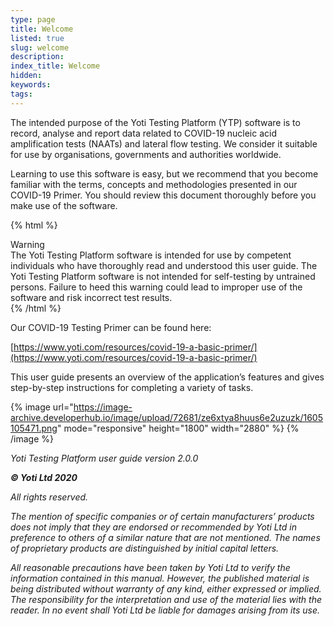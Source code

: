 ```yaml
---
type: page
title: Welcome
listed: true
slug: welcome
description: 
index_title: Welcome
hidden: 
keywords: 
tags: 
---
```


The intended purpose of the Yoti Testing Platform (YTP) software is to record, analyse and report data related to COVID-19 nucleic acid amplification tests (NAATs) and lateral flow testing. We consider it suitable for use by organisations, governments and authorities worldwide.

Learning to use this software is easy, but we recommend that you become familiar with the terms, concepts and methodologies presented in our COVID-19 Primer. You should review this document thoroughly before you make use of the software.

{% html %}
<div class="alert-BYS">
    <div class="alert-title" id="BYS">
        Warning
    </div>
    <div class="alert-text">
The Yoti Testing Platform software is intended for use by competent individuals who have thoroughly read and understood this user guide. The Yoti Testing Platform software is not intended for self-testing by untrained persons. Failure to heed this warning could lead to improper use of the software and risk incorrect test results.    <div class="alert-links"> 
    </div>
</div>
{% /html %}

Our COVID-19 Testing Primer can be found here:

[https://www.yoti.com/resources/covid-19-a-basic-primer/](https://www.yoti.com/resources/covid-19-a-basic-primer/)

This user guide presents an overview of the application’s features and gives step-by-step instructions for completing a variety of tasks.

{% image url="https://image-archive.developerhub.io/image/upload/72681/ze6xtya8huus6e2uzuzk/1605105471.png" mode="responsive" height="1800" width="2880" %}
{% /image %}

_Yoti Testing Platform user guide version 2.0.0_

**_© Yoti Ltd 2020_**

_All rights reserved._

_The mention of specific companies or of certain manufacturers’ products does not imply that they are endorsed or recommended by Yoti Ltd in preference to others of a similar nature that are not mentioned. The names of proprietary products are distinguished by initial capital letters._

_All reasonable precautions have been taken by Yoti Ltd to verify the information contained in this manual. However, the published material is being distributed without warranty of any kind, either expressed or implied. The responsibility for the interpretation and use of the material lies with the reader. In no event shall Yoti Ltd be liable for damages arising from its use._